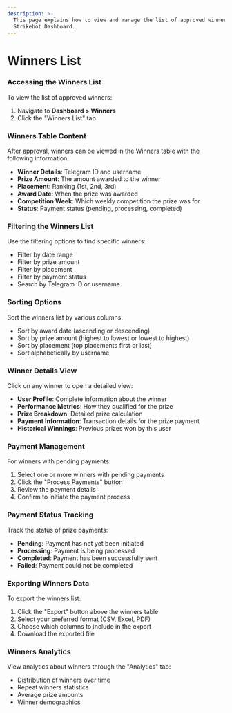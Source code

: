 ```yaml
---
description: >-
  This page explains how to view and manage the list of approved winners in the
  Strikebot Dashboard.
---
```


# Winners List

### Accessing the Winners List

To view the list of approved winners:

1. Navigate to **Dashboard > Winners**
2. Click the "Winners List" tab

### Winners Table Content

After approval, winners can be viewed in the Winners table with the following information:

* **Winner Details**: Telegram ID and username
* **Prize Amount**: The amount awarded to the winner
* **Placement**: Ranking (1st, 2nd, 3rd)
* **Award Date**: When the prize was awarded
* **Competition Week**: Which weekly competition the prize was for
* **Status**: Payment status (pending, processing, completed)

### Filtering the Winners List

Use the filtering options to find specific winners:

* Filter by date range
* Filter by prize amount
* Filter by placement
* Filter by payment status
* Search by Telegram ID or username

### Sorting Options

Sort the winners list by various columns:

* Sort by award date (ascending or descending)
* Sort by prize amount (highest to lowest or lowest to highest)
* Sort by placement (top placements first or last)
* Sort alphabetically by username

### Winner Details View

Click on any winner to open a detailed view:

* **User Profile**: Complete information about the winner
* **Performance Metrics**: How they qualified for the prize
* **Prize Breakdown**: Detailed prize calculation
* **Payment Information**: Transaction details for the prize payment
* **Historical Winnings**: Previous prizes won by this user

### Payment Management

For winners with pending payments:

1. Select one or more winners with pending payments
2. Click the "Process Payments" button
3. Review the payment details
4. Confirm to initiate the payment process

### Payment Status Tracking

Track the status of prize payments:

* **Pending**: Payment has not yet been initiated
* **Processing**: Payment is being processed
* **Completed**: Payment has been successfully sent
* **Failed**: Payment could not be completed

### Exporting Winners Data

To export the winners list:

1. Click the "Export" button above the winners table
2. Select your preferred format (CSV, Excel, PDF)
3. Choose which columns to include in the export
4. Download the exported file

### Winners Analytics

View analytics about winners through the "Analytics" tab:

* Distribution of winners over time
* Repeat winners statistics
* Average prize amounts
* Winner demographics
